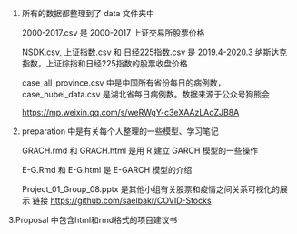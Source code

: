 1. 所有的数据都整理到了 data 文件夹中

   2000-2017.csv 是 2000-2017 上证交易所股票价格
   
   NSDK.csv, 上证指数.csv 和 日经225指数.csv 是 2019.4-2020.3 纳斯达克指数，上证综指和日经225指数的股票收盘价格
   
   case_all_province.csv 中是中国所有省份每日的病例数，case_hubei_data.csv 是湖北省每日病例数。数据来源于公众号狗熊会 
   
   https://mp.weixin.qq.com/s/weRWgY-c3eXAAzLAoZJB8A
  
2. preparation 中是有关每个人整理的一些模型、学习笔记

   GRACH.rmd 和 GRACH.html 是用 R 建立 GARCH 模型的一些操作
   
   E-G.Rmd 和 E-G.html 是 E-GARCH 模型的介绍
   
   Project_01_Group_08.pptx 是其他小组有关股票和疫情之间关系可视化的展示 链接 https://github.com/saelbakr/COVID-Stocks
 
 3.Proposal 中包含html和rmd格式的项目建议书
